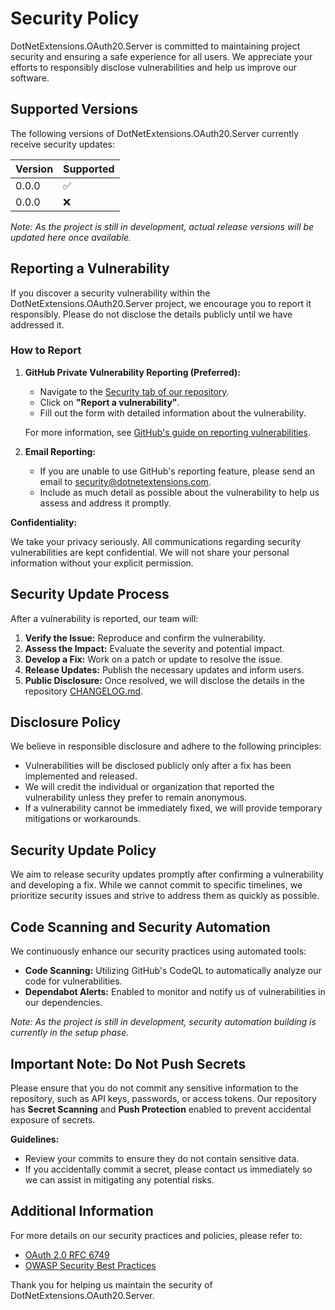 # Security Policy

DotNetExtensions.OAuth20.Server is committed to maintaining project security and ensuring a safe experience for all users. We appreciate your efforts to responsibly disclose vulnerabilities and help us improve our software.

## Supported Versions

The following versions of DotNetExtensions.OAuth20.Server currently receive security updates:

| Version | Supported          |
| ------- | ------------------ |
| 0.0.0   | :white_check_mark: |
| 0.0.0   | :x:                |

*Note: As the project is still in development, actual release versions will be updated here once available.*

## Reporting a Vulnerability

If you discover a security vulnerability within the DotNetExtensions.OAuth20.Server project, we encourage you to report it responsibly. Please do not disclose the details publicly until we have addressed it.

### How to Report

1. **GitHub Private Vulnerability Reporting (Preferred):**

   - Navigate to the [Security tab of our repository](https://github.com/DotNetExtensions/OAuth20.Server/security).
   - Click on **"Report a vulnerability"**.
   - Fill out the form with detailed information about the vulnerability.

   For more information, see [GitHub's guide on reporting vulnerabilities](https://docs.github.com/en/code-security/security-advisories/guidance-on-reporting-and-writing/privately-reporting-a-security-vulnerability).

2. **Email Reporting:**

   - If you are unable to use GitHub's reporting feature, please send an email to [security@dotnetextensions.com](mailto:security@dotnetextensions.com).
   - Include as much detail as possible about the vulnerability to help us assess and address it promptly.

**Confidentiality:**

We take your privacy seriously. All communications regarding security vulnerabilities are kept confidential. We will not share your personal information without your explicit permission.

## Security Update Process

After a vulnerability is reported, our team will:

1. **Verify the Issue:** Reproduce and confirm the vulnerability.
2. **Assess the Impact:** Evaluate the severity and potential impact.
3. **Develop a Fix:** Work on a patch or update to resolve the issue.
4. **Release Updates:** Publish the necessary updates and inform users.
5. **Public Disclosure:** Once resolved, we will disclose the details in the repository [CHANGELOG.md](https://github.com/DotNetExtensions/OAuth20/blob/main/CHANGELOG.md).

## Disclosure Policy

We believe in responsible disclosure and adhere to the following principles:

- Vulnerabilities will be disclosed publicly only after a fix has been implemented and released.
- We will credit the individual or organization that reported the vulnerability unless they prefer to remain anonymous.
- If a vulnerability cannot be immediately fixed, we will provide temporary mitigations or workarounds.

## Security Update Policy

We aim to release security updates promptly after confirming a vulnerability and developing a fix. While we cannot commit to specific timelines, we prioritize security issues and strive to address them as quickly as possible.

## Code Scanning and Security Automation

We continuously enhance our security practices using automated tools:

- **Code Scanning:** Utilizing GitHub's CodeQL to automatically analyze our code for vulnerabilities.
- **Dependabot Alerts:** Enabled to monitor and notify us of vulnerabilities in our dependencies.

*Note: As the project is still in development, security automation building is currently in the setup phase.*

## Important Note: Do Not Push Secrets

Please ensure that you do not commit any sensitive information to the repository, such as API keys, passwords, or access tokens. Our repository has **Secret Scanning** and **Push Protection** enabled to prevent accidental exposure of secrets.

**Guidelines:**

- Review your commits to ensure they do not contain sensitive data.
- If you accidentally commit a secret, please contact us immediately so we can assist in mitigating any potential risks.

## Additional Information

For more details on our security practices and policies, please refer to:

- [OAuth 2.0 RFC 6749](https://datatracker.ietf.org/doc/html/rfc6749)
- [OWASP Security Best Practices](https://owasp.org/www-project-top-ten/)

Thank you for helping us maintain the security of DotNetExtensions.OAuth20.Server.
